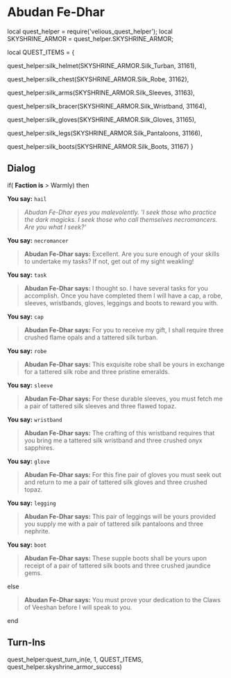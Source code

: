 # Abudan Fe-Dhar


local quest_helper = require('velious_quest_helper');
local SKYSHRINE_ARMOR = quest_helper.SKYSHRINE_ARMOR;

local QUEST_ITEMS = {

quest_helper:silk_helmet(SKYSHRINE_ARMOR.Silk_Turban, 31161), 

quest_helper:silk_chest(SKYSHRINE_ARMOR.Silk_Robe, 31162), 

quest_helper:silk_arms(SKYSHRINE_ARMOR.Silk_Sleeves, 31163), 

quest_helper:silk_bracer(SKYSHRINE_ARMOR.Silk_Wristband, 31164), 

quest_helper:silk_gloves(SKYSHRINE_ARMOR.Silk_Gloves, 31165), 

quest_helper:silk_legs(SKYSHRINE_ARMOR.Silk_Pantaloons, 31166), 

quest_helper:silk_boots(SKYSHRINE_ARMOR.Silk_Boots, 31167) 
}



## Dialog

if( **Faction is** > Warmly) then 


**You say:** `hail`



 
>*Abudan Fe-Dhar eyes you malevolently. 'I seek those who practice the dark magicks. I seek those who call themselves necromancers. Are you what I seek?'*


**You say:** `necromancer`




>**Abudan Fe-Dhar says:** Excellent. Are you sure enough of your skills to undertake my tasks? If not, get out of my sight weakling!


**You say:** `task`




>**Abudan Fe-Dhar says:** I thought so. I have several tasks for you accomplish. Once you have completed them I will have a cap, a robe, sleeves, wristbands, gloves, leggings and boots to reward you with.


**You say:** `cap`




>**Abudan Fe-Dhar says:** For you to receive my gift, I shall require three crushed flame opals and a tattered silk turban.


**You say:** `robe`




>**Abudan Fe-Dhar says:** This exquisite robe shall be yours in exchange for a tattered silk robe and three pristine emeralds.


**You say:** `sleeve`




>**Abudan Fe-Dhar says:** For these durable sleeves, you must fetch me a pair of tattered silk sleeves and three flawed topaz.


**You say:** `wristband`




>**Abudan Fe-Dhar says:** The crafting of this wristband requires that you bring me a tattered silk wristband and three crushed onyx sapphires.


**You say:** `glove`




>**Abudan Fe-Dhar says:** For this fine pair of gloves you must seek out and return to me a pair of tattered silk gloves and three crushed topaz.


**You say:** `legging`




>**Abudan Fe-Dhar says:** This pair of leggings will be yours provided you supply me with a pair of tattered silk pantaloons and three nephrite.


**You say:** `boot`




>**Abudan Fe-Dhar says:** These supple boots shall be yours upon receipt of a pair of tattered silk boots and three crushed jaundice gems.


else


>**Abudan Fe-Dhar says:** You must prove your dedication to the Claws of Veeshan before I will speak to you.



end



## Turn-Ins

quest_helper:quest_turn_in(e, 1, QUEST_ITEMS, quest_helper.skyshrine_armor_success) 
